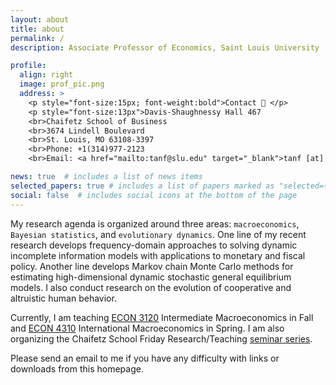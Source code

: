 ```yaml
---
layout: about
title: about
permalink: /
description: Associate Professor of Economics, Saint Louis University

profile:
  align: right
  image: prof_pic.png
  address: > 
    <p style="font-size:15px; font-weight:bold">Contact 📮 </p>
    <p style="font-size:13px">Davis-Shaughnessy Hall 467
    <br>Chaifetz School of Business
    <br>3674 Lindell Boulevard
    <br>St. Louis, MO 63108-3397
    <br>Phone: +1(314)977-2123
    <br>Email: <a href="mailto:tanf@slu.edu" target="_blank">tanf [at] slu.edu </a></p>

news: true  # includes a list of news items
selected_papers: true # includes a list of papers marked as "selected={true}"
social: false  # includes social icons at the bottom of the page
---
```


My research agenda is organized around three areas: `macroeconomics`, `Bayesian statistics`, and `evolutionary dynamics`. One line of my recent research develops frequency-domain approaches to solving dynamic incomplete information models with applications to monetary and fiscal policy. Another line develops Markov chain Monte Carlo methods for estimating high-dimensional dynamic stochastic general equilibrium models. I also conduct research on the evolution of cooperative and altruistic human behavior.

Currently, I am teaching [ECON 3120](/courses/e3120/) Intermediate Macroeconomics in Fall and [ECON 4310](/courses/e4310/) International Macroeconomics in Spring. I am also organizing the Chaifetz School Friday Research/Teaching [seminar series](/misc/seminar/).

Please send an email to me if you have any difficulty with links or downloads from this homepage.

